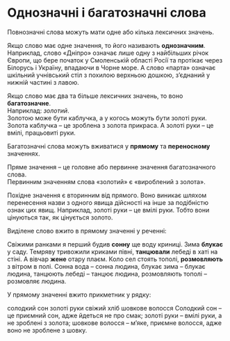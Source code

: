 # Однозначнi i багатозначнi слова

Повнозначнi слова можуть мати одне або кiлька лексичних значень.

Якщо слово має одне значення, то його називають **однозначним**.<br>
Наприклад, слово «Днiпро» означає лише одну з найбiльших рiчок Європи, що бере початок у Смоленськiй областi Росiї та протiкає через Бiлорусь i Україну, впадаючи в Чорне море. А слово «парта» означає шкiльний учнiвський стiл з похилою верхньою дошкою, з’єднаний у нижнiй частинi з лавою.

<div class="space">Якщо слово має два та бiльше лексичних значень, то воно <b>багатозначне</b>.<br>Наприклад: <i>золотий</i>.<br>Золотою може бути каблучка, а у когось можуть бути золотi руки. Золота каблучка – це зроблена з золота прикраса. А золотi руки – це вмiлi, працьовитi руки.</div>

Багатозначнi слова можуть вживатися у **прямому** та **переносному** значеннях.

Пряме значення – це головне або первинне значення багатозначного слова.<br>Первинним значенням слова «золотий» є «вироблений з золота».

Похiдне значення є вторинним вiд прямого. Воно виникає шляхом перенесення назви з одного явища дiйсностi на iнше за подiбнiстю ознак цих явищ. Наприклад, золотi руки – це вмiлi руки. Тобто вони цiнуються так, як цiнується золото.





<quiz correctLabel="correct" incorrectLabel="incorrect" checkLabel="check">
    <question text="">
        <p>Виділене слово вжито в прямому значенні у реченні:</p>
        <answer>Свiжими ранками я перший будив <b>сонну</b> ще воду криницi.</answer>
        <answer>Зима <b>блукає</b> у саду.</answer>
        <answer>Темряву тривожили криками півні, <b>танцювали</b> лебеді в хаті на стіні.</answer>
        <answer correct>А вівчар <b>жене</b> отару плаєм.</answer>
        <answer>Коло сел стоять тополi, <b>розмовляють</b> з вiтром в полi.</answer>
        <explanation>
    Сонна вода – сонна людина, блукає зима – блукає людина, танцюють лебеді – танцює людина, розмовляють тополі – розмовляє людина.
    </explanation>
    </question>
</quiz>


<quiz correctLabel="correct" incorrectLabel="incorrect" checkLabel="check">
    <question text="">
        <p>У прямому значенні вжито прикметник у рядку:</p>
        <answer>солодкий сон</answer>
        <answer>золоті руки</answer>
        <answer correct>свіжий хліб</answer>
        <answer>шовкове волосся</answer>
        <explanation>
    Cолодкий сон – це приємний сон, адже йдеться не про смак; золоті руки – вмілі руки, а не зроблені з золота; шовкове волосся – м’яке, приємне волосся, адже воно не зроблене з шовку.
    </explanation>
    </question>
</quiz>



